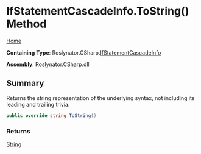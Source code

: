 # IfStatementCascadeInfo\.ToString\(\) Method

[Home](../../../../README.md)

**Containing Type**: Roslynator\.CSharp\.[IfStatementCascadeInfo](../README.md)

**Assembly**: Roslynator\.CSharp\.dll

## Summary

Returns the string representation of the underlying syntax, not including its leading and trailing trivia\.

```csharp
public override string ToString()
```

### Returns

[String](https://docs.microsoft.com/en-us/dotnet/api/system.string)

